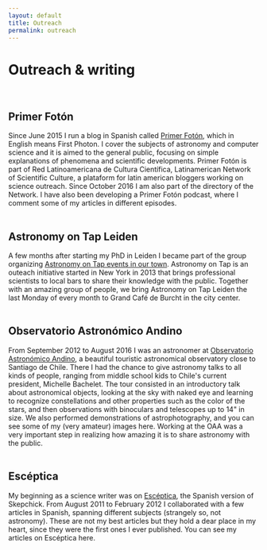 ```yaml
---
layout: default
title: Outreach
permalink: outreach
---
```


# Outreach & writing
<br>

## Primer Fotón
Since June 2015 I run a blog in Spanish called [Primer Fotón](http://primerfoton.cl), which in English means First Photon. I cover the subjects of astronomy and computer science and it is aimed to the general public, focusing on simple explanations of phenomena and scientific developments. Primer Fotón is part of Red Latinoamericana de Cultura Científica, Latinamerican Network of Scientific Culture, a plataform for latin american bloggers working on science outreach. Since October 2016 I am also part of the directory of the Network.
I have also been developing a Primer Fotón podcast, where I comment some of my articles in different episodes.
<br>
<br>

## Astronomy on Tap Leiden
A few months after starting my PhD in Leiden I became part of the group organizing [Astronomy on Tap events in our town](http://astronomyontap.nl). Astronomy on Tap is an outeach initiative started in New York in 2013 that brings professional scientists to local bars to share their knowledge with the public. Together with an amazing group of people, we bring Astronomy on Tap Leiden the last Monday of every month to Grand Café de Burcht in the city center.
<br>
<br>

## Observatorio Astronómico Andino
From September 2012 to August 2016 I was an astronomer at [Observatorio Astronómico Andino](http://oaa.cl), a beautiful touristic astronomical observatory close to Santiago de Chile. There I had the chance to give astronomy talks to all kinds of people, ranging from middle school kids to Chile's current president, Michelle Bachelet. The tour consisted in an introductory talk about astronomical objects, looking at the sky with naked eye and learning to recognize constellations and other properties such as the color of the stars, and then observations with binoculars and telescopes up to 14" in size. We also performed demonstrations of astrophotography, and you can see some of my (very amateur) images here. Working at the OAA was a very important step in realizing how amazing it is to share astronomy with the public.
<br>
<br>

## Escéptica
My beginning as a science writer was on [Escéptica](http://esceptica.org), the Spanish version of Skepchick. From August 2011 to February 2012 I collaborated with a few articles in Spanish, spanning different subjects (strangely so, not astronomy). These are not my best articles but they hold a dear place in my heart, since they were the first ones I ever published. You can see my articles on Escéptica here.